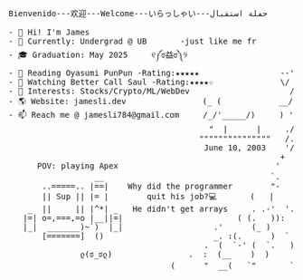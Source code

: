 <!--
**skxvtchy/skxvtchy** is a ✨ _special_ ✨ repository because its `README.md` (this file) appears on your GitHub profile.
Here are some ideas to get you started:
-->
<pre>
Bienvenido---欢迎---Welcome---いらっしゃい---حفلة استقبال
                                                                                                             
- 👋 Hi! I'm James                                                ,:                                          __|_
- 🤖 Currently: Undergrad @ UB       -just like me fr           ,' |                                     -----oo(_)oo----
- 🎓 Graduation: May 2025     ୧༼ಠ益ಠ༽୨                         /   :             __,-~~/~ "" `---.      
- 📰 Reading Oyasumi PunPun -Rating:★★★★★                 --'   /             _/_,---(      ,    ) 
- 🎥 Watching Better Call Saul -Rating:★★★★☆              \/ />/          __ /        <    /   )  \___
- 🚀 Interests: Stocks/Crypto/ML/WebDev                     /   /_\---===;;;'====------------------===;;;===------ -
- 🌎 Website: jamesli.dev                (_ (            __/   /               \/  ~"~"~"~"~"~\~"~)~"/
- 📫 Reach me @ jamesli784@gmail.com     /_/'_____/)     ) '-./                (_ (   \  (     >    \)
                                          "  |      |     ./  :\                 \_( _ <         >_>'        ( ͡° ͜ʖ ͡°)ﾉ⌐■-■ 
                                        """""""""""""""   /.' '                     ~ `-i' ::>|--"           -Rizzard of Oz
                                         June 10, 2003    '/'    pls hire me            I;|.|.|
                                                         +     I have no cache         <|i::|i|`.       Pointer?
      POV: playing Apex                                 '       -not a joke           (`^'"`-' ")   I barely know her
                  __                                   `.            ಠ_ಠ                               (☞ﾟヮﾟ)☞
       ..=====.. |==|    Why did the programmer        "-                     
       || Sup || |= |        quit his job?💻       (   |                .==\""/==.           ---🛠️Work Experience---
    _  ||     || |^*| _   He didn't get arrays     . .-'  '.            ((+) .  .:)                               
   |=| o=,===,=o |__||=|                        ( (.   )):              |'.-(o)-.'|                   -n/a
   |_|  _______)~`)  |_|                   .'      (_ )                 \/  \_/  \/        
       [=======]  ()                       _. :(.      )  `         I dont own a console
                                         .  (  `-' (  `.   )       
               ლ(ಠ_ಠლ)                .  :  (__    )  )                                             Thanks For Visiting!!!
                                  (      "  __(   `"       ` ))                                            ⊂(◉‿◉)つ
</pre>
